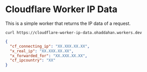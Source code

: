 # Cloudflare Worker IP Data

This is a simple worker that returns the IP data of a request.

`curl https://cloudflare-worker-ip-data.ohaddahan.workers.dev`

```json
{
  "cf_connecting_ip": "XX.XXX.XX.XX",
  "x_real_ip": "XX.XXX.XX.XX",
  "x_forwarded_for": "XX.XXX.XX.XX",
  "cf_ipcountry": "XX"
}
```
